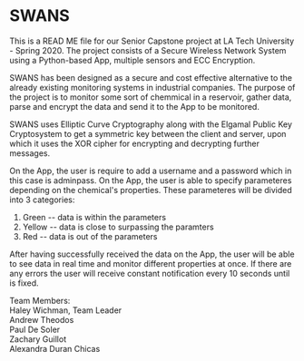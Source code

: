 # SWANS

This is a READ ME file for our Senior Capstone project at LA Tech University - Spring 2020. 
The project consists of a Secure Wireless Network System using a Python-based App, multiple sensors and ECC Encryption. 

SWANS has been designed as a secure and cost effective alternative to the already existing monitoring systems in industrial companies. 
The purpose of the project is to monitor some sort of chemmical in a reservoir, gather data, parse and encrypt the data and send it to the App to be monitored. 

SWANS uses Elliptic Curve Cryptography along with the Elgamal Public Key Cryptosystem to get a symmetric key between the client and server, upon which it uses the XOR cipher for encrypting and decrypting further messages.

On the App, the user is require to add a username and a password which in this case is adminpass. On the App, the user is able to specify parameteres depending on the chemical's properties. 
These parameteres will be divided into 3 categories:
1. Green -- data is within the parameters
2. Yellow -- data is close to surpassing the paramters
3. Red -- data is out of the parameters

After having successfully received the data on the App, the user will be able to see data in real time and monitor different properties at once. If there are any errors the user will receive constant notification every 10 seconds until is fixed. 

 
Team Members:  
Haley Wichman, Team Leader  
Andrew Theodos  
Paul De Soler  
Zachary Guillot  
Alexandra Duran Chicas   
